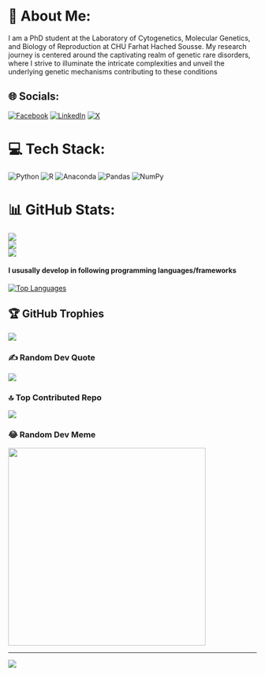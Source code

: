 # 💫 About Me:
 I am a PhD student at the Laboratory of Cytogenetics, Molecular Genetics, and Biology of Reproduction at CHU Farhat Hached Sousse. My research journey is centered around the captivating realm of genetic rare disorders, where I strive to illuminate the intricate complexities and unveil the underlying genetic mechanisms contributing to these conditions


## 🌐 Socials:
[![Facebook](https://img.shields.io/badge/Facebook-%231877F2.svg?logo=Facebook&logoColor=white)](https://facebook.com/FirasZemzeeem) [![LinkedIn](https://img.shields.io/badge/LinkedIn-%230077B5.svg?logo=linkedin&logoColor=white)](https://linkedin.com/in/firaszemzem) [![X](https://img.shields.io/badge/X-black.svg?logo=X&logoColor=white)](https://x.com/ZemzemFiras) 

# 💻 Tech Stack:
![Python](https://img.shields.io/badge/python-3670A0?style=for-the-badge&logo=python&logoColor=ffdd54) ![R](https://img.shields.io/badge/r-%23276DC3.svg?style=for-the-badge&logo=r&logoColor=white) ![Anaconda](https://img.shields.io/badge/Anaconda-%2344A833.svg?style=for-the-badge&logo=anaconda&logoColor=white) ![Pandas](https://img.shields.io/badge/pandas-%23150458.svg?style=for-the-badge&logo=pandas&logoColor=white) ![NumPy](https://img.shields.io/badge/numpy-%23013243.svg?style=for-the-badge&logo=numpy&logoColor=white)
# 📊 GitHub Stats:
![](https://github-readme-stats.vercel.app/api?username=Zemzemfiras1&theme=dark&hide_border=false&include_all_commits=false&count_private=false)<br/>
![](https://github-readme-streak-stats.herokuapp.com/?user=Zemzemfiras1&theme=dark&hide_border=false)<br/>
![](https://github-readme-stats.vercel.app/api/top-langs/?username=Zemzemfiras1&theme=dark&hide_border=false&include_all_commits=false&count_private=false&layout=compact)

#### I ususally develop in following programming languages/frameworks
[![Top Languages](https://github-readme-stats.vercel.app/api/top-langs/?username=Zemzemfiras1&layout=compact)](https://github.com/Zemzemfiras1/github-readme-stats)

## 🏆 GitHub Trophies
![](https://github-profile-trophy.vercel.app/?username=Zemzemfiras1&theme=radical&no-frame=false&no-bg=true&margin-w=4)

### ✍️ Random Dev Quote
![](https://quotes-github-readme.vercel.app/api?type=horizontal&theme=radical)

### 🔝 Top Contributed Repo
![](https://github-contributor-stats.vercel.app/api?username=Zemzemfiras1&limit=5&theme=dark&combine_all_yearly_contributions=true)

### 😂 Random Dev Meme
<img src='https://memer-new.vercel.app/' style="height: 400px;"/>

---
[![](https://visitcount.itsvg.in/api?id=Zemzemfiras1&icon=0&color=0)](https://visitcount.itsvg.in)

<!-- Proudly created with GPRM ( https://gprm.itsvg.in ) -->